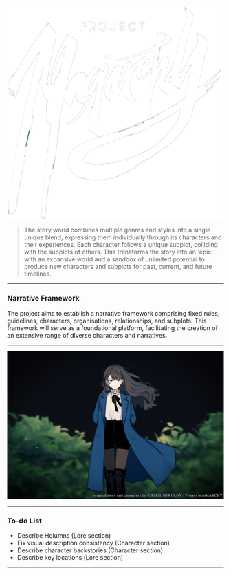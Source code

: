 
![The Duchy map](img/project-logo_small.png)


> The story world combines multiple genres and styles into a single unique blend, expressing them individually through its characters and their experiences. Each character follows a unique subplot, colliding with the subplots of others. This transforms the story into an 'epic' with an expansive world and a sandbox of unlimited potential to produce new characters and subplots for past, current, and future timelines.

---

### Narrative Framework
The project aims to establish a narrative framework comprising fixed rules, guidelines, characters, organisations, relationships, and subplots. This framework will serve as a foundational platform, facilitating the creation of an extensive range of diverse characters and narratives.

---

![Lynleit concept 2](img/gallery/char-lynleit-2_fixed.png)

---

### To-do List
- Describe Holumns (Lore section)
- Fix visual description consistency (Character section)
- Describe character backstories (Character section)
- Describe key locations (Lore section)

---



